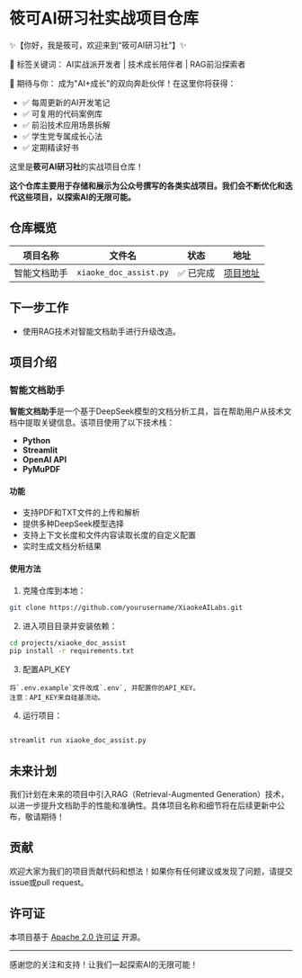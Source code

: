 # 筱可AI研习社实战项目仓库

✨【你好，我是筱可，欢迎来到“筱可AI研习社”】✨

🚀 标签关键词： AI实战派开发者 | 技术成长陪伴者 | RAG前沿探索者

🌈 期待与你：
成为"AI+成长"的双向奔赴伙伴！在这里你将获得：

- ✅ 每周更新的AI开发笔记
- ✅ 可复用的代码案例库
- ✅ 前沿技术应用场景拆解
- ✅ 学生党专属成长心法
- ✅ 定期精读好书

这里是**筱可AI研习社**的实战项目仓库！

**这个仓库主要用于存储和展示为公众号撰写的各类实战项目。我们会不断优化和迭代这些项目，以探索AI的无限可能。**

## 仓库概览

| 项目名称       | 文件名                | 状态     | 地址|
| -------------- | --------------------- | -------- |-------- |
| 智能文档助手   | `xiaoke_doc_assist.py` | ✅ 已完成 | [项目地址](projects/xiaoke_doc_assist/README.md)|

## 下一步工作

- 使用RAG技术对智能文档助手进行升级改造。

## 项目介绍

### 智能文档助手

**智能文档助手**是一个基于DeepSeek模型的文档分析工具，旨在帮助用户从技术文档中提取关键信息。该项目使用了以下技术栈：

- **Python**
- **Streamlit**
- **OpenAI API**
- **PyMuPDF**

#### 功能

- 支持PDF和TXT文件的上传和解析
- 提供多种DeepSeek模型选择
- 支持上下文长度和文件内容读取长度的自定义配置
- 实时生成文档分析结果

#### 使用方法

1. 克隆仓库到本地：

```bash
git clone https://github.com/yourusername/XiaokeAILabs.git
```

2. 进入项目目录并安装依赖：

```bash
cd projects/xiaoke_doc_assist
pip install -r requirements.txt
```

3. 配置API_KEY

```
将`.env.example`文件改成`.env`, 并配置你的API_KEY。
注意：API_KEY来自硅基流动。
```

4. 运行项目：

```bash

streamlit run xiaoke_doc_assist.py

```

## 未来计划

我们计划在未来的项目中引入RAG（Retrieval-Augmented Generation）技术，以进一步提升文档助手的性能和准确性。具体项目名称和细节将在后续更新中公布，敬请期待！

## 贡献

欢迎大家为我们的项目贡献代码和想法！如果你有任何建议或发现了问题，请提交issue或pull request。

## 许可证

本项目基于 [Apache 2.0 许可证](http://www.apache.org/licenses/LICENSE-2.0) 开源。

---

感谢您的关注和支持！让我们一起探索AI的无限可能！
